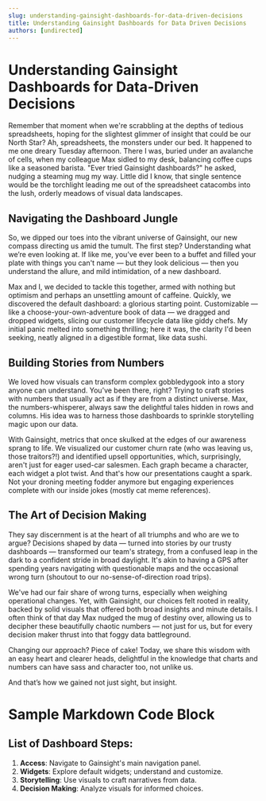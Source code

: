 ```yaml
---
slug: understanding-gainsight-dashboards-for-data-driven-decisions
title: Understanding Gainsight Dashboards for Data Driven Decisions
authors: [undirected]
---
```


# Understanding Gainsight Dashboards for Data-Driven Decisions

Remember that moment when we're scrabbling at the depths of tedious spreadsheets, hoping for the slightest glimmer of insight that could be our North Star? Ah, spreadsheets, the monsters under our bed. It happened to me one dreary Tuesday afternoon. There I was, buried under an avalanche of cells, when my colleague Max sidled to my desk, balancing coffee cups like a seasoned barista. "Ever tried Gainsight dashboards?" he asked, nudging a steaming mug my way. Little did I know, that single sentence would be the torchlight leading me out of the spreadsheet catacombs into the lush, orderly meadows of visual data landscapes.

## Navigating the Dashboard Jungle

So, we dipped our toes into the vibrant universe of Gainsight, our new compass directing us amid the tumult. The first step? Understanding what we’re even looking at. If like me, you’ve ever been to a buffet and filled your plate with things you can't name — but they look delicious — then you understand the allure, and mild intimidation, of a new dashboard. 

Max and I, we decided to tackle this together, armed with nothing but optimism and perhaps an unsettling amount of caffeine. Quickly, we discovered the default dashboard: a glorious starting point. Customizable — like a choose-your-own-adventure book of data — we dragged and dropped widgets, slicing our customer lifecycle data like giddy chefs. My initial panic melted into something thrilling; here it was, the clarity I'd been seeking, neatly aligned in a digestible format, like data sushi.

## Building Stories from Numbers

We loved how visuals can transform complex gobbledygook into a story anyone can understand. You’ve been there, right? Trying to craft stories with numbers that usually act as if they are from a distinct universe. Max, the numbers-whisperer, always saw the delightful tales hidden in rows and columns. His idea was to harness those dashboards to sprinkle storytelling magic upon our data.

With Gainsight, metrics that once skulked at the edges of our awareness sprang to life. We visualized our customer churn rate (who was leaving us, those traitors?!) and identified upsell opportunities, which, surprisingly, aren't just for eager used-car salesmen. Each graph became a character, each widget a plot twist. And that's how our presentations caught a spark. Not your droning meeting fodder anymore but engaging experiences complete with our inside jokes (mostly cat meme references).

## The Art of Decision Making

They say discernment is at the heart of all triumphs and who are we to argue? Decisions shaped by data — turned into stories by our trusty dashboards — transformed our team's strategy, from a confused leap in the dark to a confident stride in broad daylight. It's akin to having a GPS after spending years navigating with questionable maps and the occasional wrong turn (shoutout to our no-sense-of-direction road trips). 

We've had our fair share of wrong turns, especially when weighing operational changes. Yet, with Gainsight, our choices felt rooted in reality, backed by solid visuals that offered both broad insights and minute details. I often think of that day Max nudged the mug of destiny over, allowing us to decipher these beautifully chaotic numbers — not just for us, but for every decision maker thrust into that foggy data battleground.

Changing our approach? Piece of cake! Today, we share this wisdom with an easy heart and clearer heads, delightful in the knowledge that charts and numbers can have sass and character too, not unlike us.

And that’s how we gained not just sight, but insight.


# Sample Markdown Code Block
## List of Dashboard Steps:
1. **Access**: Navigate to Gainsight's main navigation panel.
2. **Widgets**: Explore default widgets; understand and customize.
3. **Storytelling**: Use visuals to craft narratives from data.
4. **Decision Making**: Analyze visuals for informed choices.

